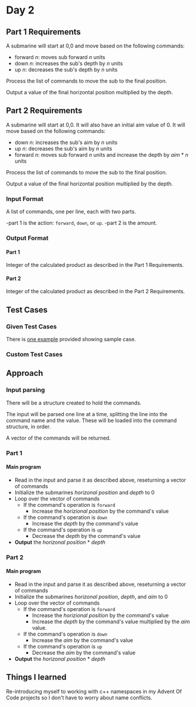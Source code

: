 # Day 2 #

## Part 1 Requirements ##

A submarine will start at 0,0 and move based on the following commands:
- forward *n*: moves sub forward *n* units
- down *n*: increases the sub's depth by *n* units
- up *n*: decreases the sub's depth by *n* units

Process the list of commands to move the sub to the final position.

Output a value of the final horizontal position multiplied by the depth.

## Part 2 Requirements ##

A submarine will start at 0,0. It will also have an initial aim value of 0.
It will  move based on the following commands:
- down *n*: increases the sub's aim by *n* units
- up *n*: decreases the sub's aim by *n* units
- forward *n*: moves sub forward *n* units and increase the depth by *aim* \* *n* units

Process the list of commands to move the sub to the final position.

Output a value of the final horizontal position multiplied by the depth.

### Input Format ###

A list of commands, one per line, each with two parts.

-part 1 is the action: `forward`, `down`, or `up`.
-part 2 is the amount. 

### Output Format ###

#### Part 1 ####

Integer of the calculated product as described in the Part 1 Requirements.

#### Part 2 ####

Integer of the calculated product as described in the Part 2 Requirements.

## Test Cases ##

### Given Test Cases ###

There is [one example](../data/test_cases/day1_test1.txt) provided showing sample case.

### Custom Test Cases ###


## Approach ##

### Input parsing ###

There will be a structure created to hold the commands.

The input will be parsed one line at a time, splitting the line into the command name and the value. These will be loaded into the command structure, in order.

A vector of the commands will be returned.

### Part 1 ###

#### Main program ####

- Read in the input and parse it as described above, reseturning a vector of commands
- Initialize the submarines *horizonal position* and *depth* to 0
- Loop over the vector of commands
    - If the command's operation is `forward`
        - Increase the *horizional position* by the command's value
    - If the command's operation is `down`
        - Increase the *depth* by the command's value
    - If the command's operation is `up`
        - Decrease the *depth* by the command's value
- **Output** the *horizonal position* \* *depth*

### Part 2 ###

#### Main program ####

- Read in the input and parse it as described above, reseturning a vector of commands
- Initialize the submarines *horizonal position*, *depth*, and *aim* to 0
- Loop over the vector of commands
    - If the command's operation is `forward`
        - Increase the *horizional position* by the command's value
        - Increase the *depth* by the command's value multiplied by the *aim* value.
    - If the command's operation is `down`
        - Increase the *aim* by the command's value
    - If the command's operation is `up`
        - Decrease the *aim* by the command's value
- **Output** the *horizonal position* \* *depth*

## Things I learned ##

Re-introducing myself to working with c++ namespaces in my Advent Of Code projects so I don't have to worry about name conflicts.

